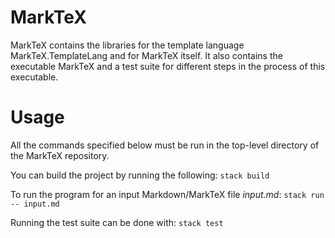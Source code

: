 # MarkTeX

MarkTeX contains the libraries for the template language MarkTeX.TemplateLang and for MarkTeX itself.
It also contains the executable MarkTeX and a test suite for different steps in the process of this executable.

# Usage

All the commands specified below must be run in the top-level directory of the MarkTeX repository.

You can build the project by running the following:
`stack build`

To run the program for an input Markdown/MarkTeX file *input.md*:
`stack run -- input.md`

Running the test suite can be done with:
`stack test`
